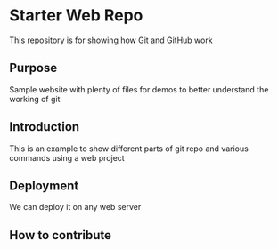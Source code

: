 # Starter Web Repo

This repository is for showing how Git and GitHub work

## Purpose

Sample website with plenty of files for demos to better understand the working of git

## Introduction

This is an example to show different parts of git repo and various commands using a web project

## Deployment

We can deploy it on any web server

## How to contribute